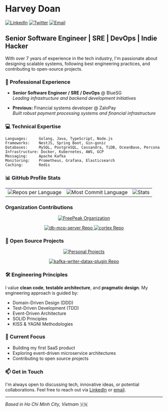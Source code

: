 # Harvey Doan

[![LinkedIn](https://img.shields.io/badge/LinkedIn-harveydoan-blue?style=flat-square&logo=linkedin)](https://www.linkedin.com/in/harveydoan)
[![Twitter](https://img.shields.io/badge/Twitter-harveydoan-1DA1F2?style=flat-square&logo=twitter)](https://twitter.com/harveydoan)
[![Email](https://img.shields.io/badge/Email-mnhatlinh.doan%40gmail.com-red?style=flat-square&logo=gmail)](mailto:mnhatlinh.doan@gmail.com)

## Senior Software Engineer | SRE | DevOps | Indie Hacker

With over 7 years of experience in the tech industry, I'm passionate about designing scalable systems, following best engineering practices, and contributing to open-source projects.

### 🔭 Professional Experience

- **Senior Software Engineer / SRE / DevOps** @ BlueSG  
  *Leading infrastructure and backend development initiatives*

- **Previous:** Financial systems developer @ ZaloPay  
  *Built robust payment processing systems and financial infrastructure*


### 💻 Technical Expertise

```
Languages:     Golang, Java, TypeScript, Node.js
Frameworks:    NestJS, Spring Boot, Gin-gonic
Databases:     MySQL, PostgreSQL, Cassandra, TiDB, OceanBase, Percona
Infrastructure: Docker, Kubernetes, AWS, GCP
Messaging:     Apache Kafka
Monitoring:    Prometheus, Grafana, Elasticsearch
Caching:       Redis
```

### 📊 GitHub Profile Stats

<div align="center">
  
  <!-- ![](https://github-profile-summary-cards.vercel.app/api/cards/profile-details?username=linhdmn&theme=rose_pine) -->
  
  <table border="0">
    <tr>
      <td>
        <img src="https://github-profile-summary-cards.vercel.app/api/cards/repos-per-language?username=linhdmn&theme=rose_pine" alt="Repos per Language"/>
      </td>
      <td>
        <img src="https://github-profile-summary-cards.vercel.app/api/cards/most-commit-language?username=linhdmn&theme=rose_pine" alt="Most Commit Language"/>
      </td>
      <td>
        <img src="https://github-profile-summary-cards.vercel.app/api/cards/stats?username=linhdmn&theme=rose_pine" alt="Stats"/>
      </td>
    </tr>
  </table>
  
</div>

<h3 align="">Organization Contributions</h3>
<div align="center">
  <a href="https://github.com/FreePeak">
    <img src="https://img.shields.io/badge/FreePeak-Organization-blue?style=for-the-badge&logo=github" alt="FreePeak Organization"/>
  </a>
</div>
<p align="center">
  <a href="https://github.com/FreePeak/db-mcp-server">
    <img src="https://github-readme-stats.vercel.app/api/pin/?username=FreePeak&repo=db-mcp-server&theme=rose_pine&hide_border=true" alt="db-mcp-server Repo"/>
  </a>
  <a href="https://github.com/FreePeak/cortex">
    <img src="https://github-readme-stats.vercel.app/api/pin/?username=FreePeak&repo=cortex&theme=rose_pine&hide_border=true" alt="cortex Repo"/>
  </a>
</p>

<h3 align="">🚀 Open Source Projects</h3>
<div align="center">
  <a href="https://github.com/linhdmn">
    <img src="https://img.shields.io/badge/Personal_Projects-blue?style=for-the-badge&logo=github" alt="Personal Projects"/>
  </a>
</div>
<p align="center">
  <a href="https://github.com/linhdmn/kafka-writer-datax-plugin">
    <img src="https://github-readme-stats.vercel.app/api/pin/?username=linhdmn&repo=kafka-writer-datax-plugin&theme=rose_pine&hide_border=true" alt="kafka-writer-datax-plugin Repo"/>
  </a>
</p>

### 🛠️ Engineering Principles

I value **clean code**, **testable architecture**, and **pragmatic design**. My engineering approach is guided by:

- Domain-Driven Design (DDD)
- Test-Driven Development (TDD)
- Event-Driven Architecture
- SOLID Principles
- KISS & YAGNI Methodologies

### 🌱 Current Focus

- Building my first SaaS product
- Exploring event-driven microservice architectures
- Contributing to open source projects

### 📫 Get in Touch

I'm always open to discussing tech, innovative ideas, or potential collaborations. Feel free to reach out via [LinkedIn](https://www.linkedin.com/in/harveydoan) or [email](mailto:mnhatlinh.doan@gmail.com).

---

*Based in Ho Chi Minh City, Vietnam* 🇻🇳

